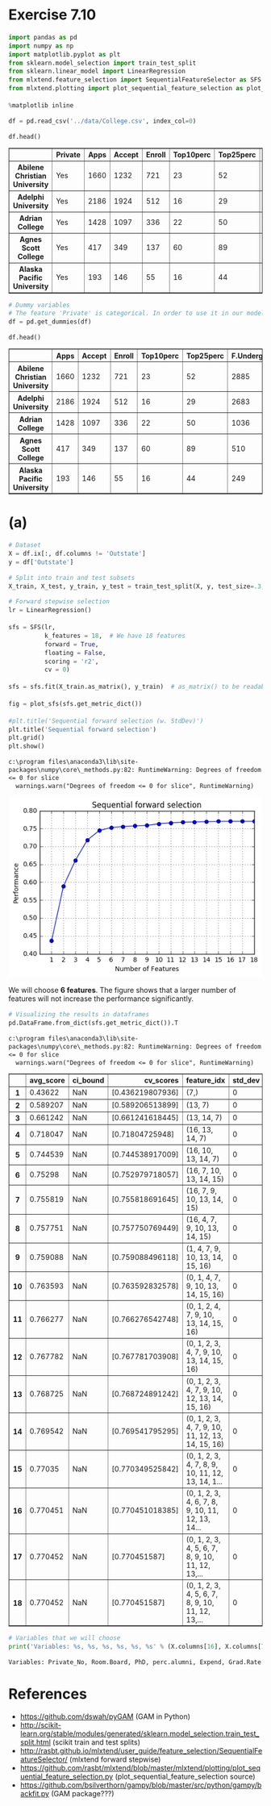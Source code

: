 
# Exercise 7.10


```python
import pandas as pd
import numpy as np
import matplotlib.pyplot as plt
from sklearn.model_selection import train_test_split
from sklearn.linear_model import LinearRegression
from mlxtend.feature_selection import SequentialFeatureSelector as SFS
from mlxtend.plotting import plot_sequential_feature_selection as plot_sfs

%matplotlib inline
```


```python
df = pd.read_csv('../data/College.csv', index_col=0)
```


```python
df.head()
```




<div>
<table border="1" class="dataframe">
  <thead>
    <tr style="text-align: right;">
      <th></th>
      <th>Private</th>
      <th>Apps</th>
      <th>Accept</th>
      <th>Enroll</th>
      <th>Top10perc</th>
      <th>Top25perc</th>
      <th>F.Undergrad</th>
      <th>P.Undergrad</th>
      <th>Outstate</th>
      <th>Room.Board</th>
      <th>Books</th>
      <th>Personal</th>
      <th>PhD</th>
      <th>Terminal</th>
      <th>S.F.Ratio</th>
      <th>perc.alumni</th>
      <th>Expend</th>
      <th>Grad.Rate</th>
    </tr>
  </thead>
  <tbody>
    <tr>
      <th>Abilene Christian University</th>
      <td>Yes</td>
      <td>1660</td>
      <td>1232</td>
      <td>721</td>
      <td>23</td>
      <td>52</td>
      <td>2885</td>
      <td>537</td>
      <td>7440</td>
      <td>3300</td>
      <td>450</td>
      <td>2200</td>
      <td>70</td>
      <td>78</td>
      <td>18.1</td>
      <td>12</td>
      <td>7041</td>
      <td>60</td>
    </tr>
    <tr>
      <th>Adelphi University</th>
      <td>Yes</td>
      <td>2186</td>
      <td>1924</td>
      <td>512</td>
      <td>16</td>
      <td>29</td>
      <td>2683</td>
      <td>1227</td>
      <td>12280</td>
      <td>6450</td>
      <td>750</td>
      <td>1500</td>
      <td>29</td>
      <td>30</td>
      <td>12.2</td>
      <td>16</td>
      <td>10527</td>
      <td>56</td>
    </tr>
    <tr>
      <th>Adrian College</th>
      <td>Yes</td>
      <td>1428</td>
      <td>1097</td>
      <td>336</td>
      <td>22</td>
      <td>50</td>
      <td>1036</td>
      <td>99</td>
      <td>11250</td>
      <td>3750</td>
      <td>400</td>
      <td>1165</td>
      <td>53</td>
      <td>66</td>
      <td>12.9</td>
      <td>30</td>
      <td>8735</td>
      <td>54</td>
    </tr>
    <tr>
      <th>Agnes Scott College</th>
      <td>Yes</td>
      <td>417</td>
      <td>349</td>
      <td>137</td>
      <td>60</td>
      <td>89</td>
      <td>510</td>
      <td>63</td>
      <td>12960</td>
      <td>5450</td>
      <td>450</td>
      <td>875</td>
      <td>92</td>
      <td>97</td>
      <td>7.7</td>
      <td>37</td>
      <td>19016</td>
      <td>59</td>
    </tr>
    <tr>
      <th>Alaska Pacific University</th>
      <td>Yes</td>
      <td>193</td>
      <td>146</td>
      <td>55</td>
      <td>16</td>
      <td>44</td>
      <td>249</td>
      <td>869</td>
      <td>7560</td>
      <td>4120</td>
      <td>800</td>
      <td>1500</td>
      <td>76</td>
      <td>72</td>
      <td>11.9</td>
      <td>2</td>
      <td>10922</td>
      <td>15</td>
    </tr>
  </tbody>
</table>
</div>




```python
# Dummy variables
# The feature 'Private' is categorical. In order to use it in our models, we need to use dummy variables.
df = pd.get_dummies(df)
```


```python
df.head()
```




<div>
<table border="1" class="dataframe">
  <thead>
    <tr style="text-align: right;">
      <th></th>
      <th>Apps</th>
      <th>Accept</th>
      <th>Enroll</th>
      <th>Top10perc</th>
      <th>Top25perc</th>
      <th>F.Undergrad</th>
      <th>P.Undergrad</th>
      <th>Outstate</th>
      <th>Room.Board</th>
      <th>Books</th>
      <th>Personal</th>
      <th>PhD</th>
      <th>Terminal</th>
      <th>S.F.Ratio</th>
      <th>perc.alumni</th>
      <th>Expend</th>
      <th>Grad.Rate</th>
      <th>Private_No</th>
      <th>Private_Yes</th>
    </tr>
  </thead>
  <tbody>
    <tr>
      <th>Abilene Christian University</th>
      <td>1660</td>
      <td>1232</td>
      <td>721</td>
      <td>23</td>
      <td>52</td>
      <td>2885</td>
      <td>537</td>
      <td>7440</td>
      <td>3300</td>
      <td>450</td>
      <td>2200</td>
      <td>70</td>
      <td>78</td>
      <td>18.1</td>
      <td>12</td>
      <td>7041</td>
      <td>60</td>
      <td>0.0</td>
      <td>1.0</td>
    </tr>
    <tr>
      <th>Adelphi University</th>
      <td>2186</td>
      <td>1924</td>
      <td>512</td>
      <td>16</td>
      <td>29</td>
      <td>2683</td>
      <td>1227</td>
      <td>12280</td>
      <td>6450</td>
      <td>750</td>
      <td>1500</td>
      <td>29</td>
      <td>30</td>
      <td>12.2</td>
      <td>16</td>
      <td>10527</td>
      <td>56</td>
      <td>0.0</td>
      <td>1.0</td>
    </tr>
    <tr>
      <th>Adrian College</th>
      <td>1428</td>
      <td>1097</td>
      <td>336</td>
      <td>22</td>
      <td>50</td>
      <td>1036</td>
      <td>99</td>
      <td>11250</td>
      <td>3750</td>
      <td>400</td>
      <td>1165</td>
      <td>53</td>
      <td>66</td>
      <td>12.9</td>
      <td>30</td>
      <td>8735</td>
      <td>54</td>
      <td>0.0</td>
      <td>1.0</td>
    </tr>
    <tr>
      <th>Agnes Scott College</th>
      <td>417</td>
      <td>349</td>
      <td>137</td>
      <td>60</td>
      <td>89</td>
      <td>510</td>
      <td>63</td>
      <td>12960</td>
      <td>5450</td>
      <td>450</td>
      <td>875</td>
      <td>92</td>
      <td>97</td>
      <td>7.7</td>
      <td>37</td>
      <td>19016</td>
      <td>59</td>
      <td>0.0</td>
      <td>1.0</td>
    </tr>
    <tr>
      <th>Alaska Pacific University</th>
      <td>193</td>
      <td>146</td>
      <td>55</td>
      <td>16</td>
      <td>44</td>
      <td>249</td>
      <td>869</td>
      <td>7560</td>
      <td>4120</td>
      <td>800</td>
      <td>1500</td>
      <td>76</td>
      <td>72</td>
      <td>11.9</td>
      <td>2</td>
      <td>10922</td>
      <td>15</td>
      <td>0.0</td>
      <td>1.0</td>
    </tr>
  </tbody>
</table>
</div>



# (a)


```python
# Dataset
X = df.ix[:, df.columns != 'Outstate']
y = df['Outstate']
```


```python
# Split into train and test subsets
X_train, X_test, y_train, y_test = train_test_split(X, y, test_size=.3, random_state=1)
```


```python
# Forward stepwise selection
lr = LinearRegression()

sfs = SFS(lr,
          k_features = 18,  # We have 18 features
          forward = True,
          floating = False,
          scoring = 'r2',
          cv = 0)

sfs = sfs.fit(X_train.as_matrix(), y_train)  # as_matrix() to be readable by sfs

fig = plot_sfs(sfs.get_metric_dict())

#plt.title('Sequential forward selection (w. StdDev)')
plt.title('Sequential forward selection')
plt.grid()
plt.show()
```

    c:\program files\anaconda3\lib\site-packages\numpy\core\_methods.py:82: RuntimeWarning: Degrees of freedom <= 0 for slice
      warnings.warn("Degrees of freedom <= 0 for slice", RuntimeWarning)



![png](07_10_files/07_10_9_1.png)


We will choose <b>6 features</b>. The figure shows that a larger number of features will not increase the performance significantly.


```python
# Visualizing the results in dataframes
pd.DataFrame.from_dict(sfs.get_metric_dict()).T
```

    c:\program files\anaconda3\lib\site-packages\numpy\core\_methods.py:82: RuntimeWarning: Degrees of freedom <= 0 for slice
      warnings.warn("Degrees of freedom <= 0 for slice", RuntimeWarning)





<div>
<table border="1" class="dataframe">
  <thead>
    <tr style="text-align: right;">
      <th></th>
      <th>avg_score</th>
      <th>ci_bound</th>
      <th>cv_scores</th>
      <th>feature_idx</th>
      <th>std_dev</th>
      <th>std_err</th>
    </tr>
  </thead>
  <tbody>
    <tr>
      <th>1</th>
      <td>0.43622</td>
      <td>NaN</td>
      <td>[0.436219807936]</td>
      <td>(7,)</td>
      <td>0</td>
      <td>NaN</td>
    </tr>
    <tr>
      <th>2</th>
      <td>0.589207</td>
      <td>NaN</td>
      <td>[0.589206513899]</td>
      <td>(13, 7)</td>
      <td>0</td>
      <td>NaN</td>
    </tr>
    <tr>
      <th>3</th>
      <td>0.661242</td>
      <td>NaN</td>
      <td>[0.661241618445]</td>
      <td>(13, 14, 7)</td>
      <td>0</td>
      <td>NaN</td>
    </tr>
    <tr>
      <th>4</th>
      <td>0.718047</td>
      <td>NaN</td>
      <td>[0.71804725948]</td>
      <td>(16, 13, 14, 7)</td>
      <td>0</td>
      <td>NaN</td>
    </tr>
    <tr>
      <th>5</th>
      <td>0.744539</td>
      <td>NaN</td>
      <td>[0.744538917009]</td>
      <td>(16, 10, 13, 14, 7)</td>
      <td>0</td>
      <td>NaN</td>
    </tr>
    <tr>
      <th>6</th>
      <td>0.75298</td>
      <td>NaN</td>
      <td>[0.752979718057]</td>
      <td>(16, 7, 10, 13, 14, 15)</td>
      <td>0</td>
      <td>NaN</td>
    </tr>
    <tr>
      <th>7</th>
      <td>0.755819</td>
      <td>NaN</td>
      <td>[0.755818691645]</td>
      <td>(16, 7, 9, 10, 13, 14, 15)</td>
      <td>0</td>
      <td>NaN</td>
    </tr>
    <tr>
      <th>8</th>
      <td>0.757751</td>
      <td>NaN</td>
      <td>[0.757750769449]</td>
      <td>(16, 4, 7, 9, 10, 13, 14, 15)</td>
      <td>0</td>
      <td>NaN</td>
    </tr>
    <tr>
      <th>9</th>
      <td>0.759088</td>
      <td>NaN</td>
      <td>[0.759088496118]</td>
      <td>(1, 4, 7, 9, 10, 13, 14, 15, 16)</td>
      <td>0</td>
      <td>NaN</td>
    </tr>
    <tr>
      <th>10</th>
      <td>0.763593</td>
      <td>NaN</td>
      <td>[0.763592832578]</td>
      <td>(0, 1, 4, 7, 9, 10, 13, 14, 15, 16)</td>
      <td>0</td>
      <td>NaN</td>
    </tr>
    <tr>
      <th>11</th>
      <td>0.766277</td>
      <td>NaN</td>
      <td>[0.766276542748]</td>
      <td>(0, 1, 2, 4, 7, 9, 10, 13, 14, 15, 16)</td>
      <td>0</td>
      <td>NaN</td>
    </tr>
    <tr>
      <th>12</th>
      <td>0.767782</td>
      <td>NaN</td>
      <td>[0.767781703908]</td>
      <td>(0, 1, 2, 3, 4, 7, 9, 10, 13, 14, 15, 16)</td>
      <td>0</td>
      <td>NaN</td>
    </tr>
    <tr>
      <th>13</th>
      <td>0.768725</td>
      <td>NaN</td>
      <td>[0.768724891242]</td>
      <td>(0, 1, 2, 3, 4, 7, 9, 10, 12, 13, 14, 15, 16)</td>
      <td>0</td>
      <td>NaN</td>
    </tr>
    <tr>
      <th>14</th>
      <td>0.769542</td>
      <td>NaN</td>
      <td>[0.769541795295]</td>
      <td>(0, 1, 2, 3, 4, 7, 9, 10, 11, 12, 13, 14, 15, 16)</td>
      <td>0</td>
      <td>NaN</td>
    </tr>
    <tr>
      <th>15</th>
      <td>0.77035</td>
      <td>NaN</td>
      <td>[0.770349525842]</td>
      <td>(0, 1, 2, 3, 4, 7, 8, 9, 10, 11, 12, 13, 14, 1...</td>
      <td>0</td>
      <td>NaN</td>
    </tr>
    <tr>
      <th>16</th>
      <td>0.770451</td>
      <td>NaN</td>
      <td>[0.770451018385]</td>
      <td>(0, 1, 2, 3, 4, 6, 7, 8, 9, 10, 11, 12, 13, 14...</td>
      <td>0</td>
      <td>NaN</td>
    </tr>
    <tr>
      <th>17</th>
      <td>0.770452</td>
      <td>NaN</td>
      <td>[0.770451587]</td>
      <td>(0, 1, 2, 3, 4, 5, 6, 7, 8, 9, 10, 11, 12, 13,...</td>
      <td>0</td>
      <td>NaN</td>
    </tr>
    <tr>
      <th>18</th>
      <td>0.770452</td>
      <td>NaN</td>
      <td>[0.770451587]</td>
      <td>(0, 1, 2, 3, 4, 5, 6, 7, 8, 9, 10, 11, 12, 13,...</td>
      <td>0</td>
      <td>NaN</td>
    </tr>
  </tbody>
</table>
</div>




```python
# Variables that we will choose
print('Variables: %s, %s, %s, %s, %s, %s' % (X.columns[16], X.columns[7], X.columns[10], X.columns[13], X.columns[14], X.columns[15]))
```

    Variables: Private_No, Room.Board, PhD, perc.alumni, Expend, Grad.Rate


# References

* https://github.com/dswah/pyGAM (GAM in Python)
* http://scikit-learn.org/stable/modules/generated/sklearn.model_selection.train_test_split.html (scikit train and test splits)
* http://rasbt.github.io/mlxtend/user_guide/feature_selection/SequentialFeatureSelector/ (mlxtend forward stepwise)
* https://github.com/rasbt/mlxtend/blob/master/mlxtend/plotting/plot_sequential_feature_selection.py (plot_sequential_feature_selection source)
* https://github.com/bsilverthorn/gampy/blob/master/src/python/gampy/backfit.py (GAM package???)
